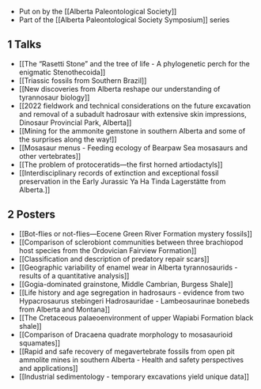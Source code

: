 - Put on by the [[Alberta Paleontological Society]]
- Part of the [[Alberta Paleontological Society Symposium]] series

## 1 Talks
- [[The “Rasetti Stone” and the tree of life - A phylogenetic perch for the enigmatic Stenothecoida]]
- [[Triassic fossils from Southern Brazil]]
- [[New discoveries from Alberta reshape our understanding of tyrannosaur biology]]
- [[2022 fieldwork and technical considerations on the future excavation and removal of a subadult hadrosaur with extensive skin impressions, Dinosaur Provincial Park, Alberta]]
- [[Mining for the ammonite gemstone in southern Alberta and some of the surprises along the way!]]
- [[Mosasaur menus - Feeding ecology of Bearpaw Sea mosasaurs and other vertebrates]]
- [[The problem of protoceratids—the first horned artiodactyls]]
- [[Interdisciplinary records of extinction and exceptional fossil preservation in the Early Jurassic Ya Ha Tinda Lagerstätte from Alberta.]]


## 2 Posters
- [[Bot-flies or not-flies—Eocene Green River Formation mystery fossils]]
- [[Comparison of sclerobiont communities between three brachiopod host species from the Ordovician Fairview Formation]]
- [[Classification and description of predatory repair scars]]
- [[Geographic variability of enamel wear in Alberta tyrannosaurids - results of a quantitative analysis]]
- [[Gogia-dominated grainstone, Middle Cambrian, Burgess Shale]]
- [[Life history and age segregation in hadrosaurs - evidence from two Hypacrosaurus stebingeri Hadrosauridae - Lambeosaurinae bonebeds from Alberta and Montana]]
- [[The Cretaceous palaeoenvironment of upper Wapiabi Formation black shale]]
- [[Comparison of Dracaena quadrate morphology to mosasaurioid squamates]]
- [[Rapid and safe recovery of megavertebrate fossils from open pit ammolite mines in southern Alberta - Health and safety perspectives and applications]]
- [[Industrial sedimentology - temporary excavations yield unique data]]
